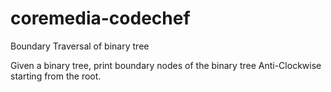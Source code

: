 # coremedia-codechef
Boundary Traversal of binary tree

Given a binary tree, print boundary nodes of the binary tree Anti-Clockwise starting from the root.
